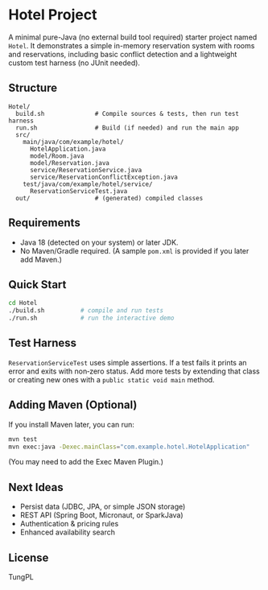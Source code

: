 # Hotel Project

A minimal pure-Java (no external build tool required) starter project named `Hotel`. It demonstrates a simple in-memory reservation system with rooms and reservations, including basic conflict detection and a lightweight custom test harness (no JUnit needed).

## Structure
```
Hotel/
  build.sh              # Compile sources & tests, then run test harness
  run.sh                # Build (if needed) and run the main app
  src/
    main/java/com/example/hotel/
      HotelApplication.java
      model/Room.java
      model/Reservation.java
      service/ReservationService.java
      service/ReservationConflictException.java
    test/java/com/example/hotel/service/
      ReservationServiceTest.java
  out/                  # (generated) compiled classes
```

## Requirements
* Java 18 (detected on your system) or later JDK.
* No Maven/Gradle required. (A sample `pom.xml` is provided if you later add Maven.)

## Quick Start
```bash
cd Hotel
./build.sh          # compile and run tests
./run.sh            # run the interactive demo
```

## Test Harness
`ReservationServiceTest` uses simple assertions. If a test fails it prints an error and exits with non‑zero status. Add more tests by extending that class or creating new ones with a `public static void main` method.

## Adding Maven (Optional)
If you install Maven later, you can run:
```bash
mvn test
mvn exec:java -Dexec.mainClass="com.example.hotel.HotelApplication"
```
(You may need to add the Exec Maven Plugin.)

## Next Ideas
* Persist data (JDBC, JPA, or simple JSON storage)
* REST API (Spring Boot, Micronaut, or SparkJava)
* Authentication & pricing rules
* Enhanced availability search

## License
TungPL


